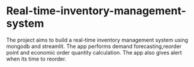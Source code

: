 # Real-time-inventory-management-system

The project aims to build a real-time inventory management system using mongodb and streamlit. The app performs demand forecasting,reorder point and economic order quantity calculation. The app also gives alert when its time to reorder.
